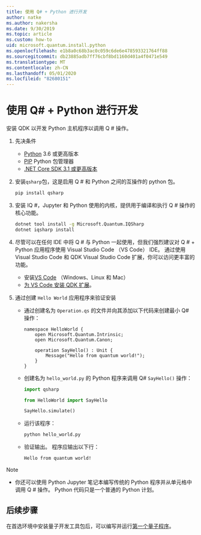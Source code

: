 ```yaml
---
title: 使用 Q# + Python 进行开发
author: natke
ms.author: nakersha
ms.date: 9/30/2019
ms.topic: article
ms.custom: how-to
uid: microsoft.quantum.install.python
ms.openlocfilehash: e1b8a0c68b3ac0c059c6de6e478593321764ff88
ms.sourcegitcommit: db23885adb7ff76cbf8bd1160d401a4f0471e549
ms.translationtype: MT
ms.contentlocale: zh-CN
ms.lasthandoff: 05/01/2020
ms.locfileid: "82680151"
---
```

# <a name="develop-with-q--python"></a>使用 Q# + Python 进行开发

安装 QDK 以开发 Python 主机程序以调用 Q # 操作。

1. 先决条件

    - [Python](https://www.python.org/downloads/) 3.6 或更高版本
    - [PIP](https://pip.pypa.io/en/stable/installing) Python 包管理器
    - [.NET Core SDK 3.1 或更高版本](https://www.microsoft.com/net/download)


1. 安装`qsharp`包，这是启用 Q # 和 Python 之间的互操作的 python 包。

    ```bash
    pip install qsharp
    ```

1. 安装 IQ #，Jupyter 和 Python 使用的内核，提供用于编译和执行 Q # 操作的核心功能。

    ```bash
    dotnet tool install -g Microsoft.Quantum.IQSharp
    dotnet iqsharp install
    ```
  
1. 尽管可以在任何 IDE 中将 Q # 与 Python 一起使用，但我们强烈建议对 Q # + Python 应用程序使用 Visual Studio Code （VS Code） IDE。 通过使用 Visual Studio Code 和 QDK Visual Studio Code 扩展，你可以访问更丰富的功能。

    - 安装[VS Code](https://code.visualstudio.com/download) （Windows、Linux 和 Mac）
    - [为 VS Code 安装 QDK 扩展](https://marketplace.visualstudio.com/items?itemName=quantum.quantum-devkit-vscode)。

1. 通过创建 `Hello World` 应用程序来验证安装

    - 通过创建名为 `Operation.qs` 的文件并向其添加以下代码来创建最小 Q# 操作：

        ```qsharp
        namespace HelloWorld {
            open Microsoft.Quantum.Intrinsic;
            open Microsoft.Quantum.Canon;

            operation SayHello() : Unit {
                Message("Hello from quantum world!");
            }
        }
        ```

    - 创建名为 `hello_world.py` 的 Python 程序来调用 Q# `SayHello()` 操作：

        ```python
        import qsharp

        from HelloWorld import SayHello

        SayHello.simulate()
        ```

    - 运行该程序：

        ```bash
        python hello_world.py
        ```

    - 验证输出。 程序应输出以下行：

        ```bash
        Hello from quantum world!
       ```


> [!NOTE]
> * 你还可以使用 Python Jupyter 笔记本编写传统的 Python 程序并从单元格中调用 Q # 操作。 Python 代码只是一个普通的 Python 计划。

## <a name="whats-next"></a>后续步骤

在首选环境中安装量子开发工具包后，可以编写并运行[第一个量子程序](xref:microsoft.quantum.write-program)。
